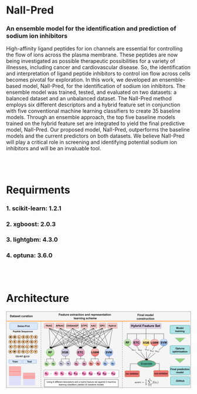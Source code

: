 # NaII-Pred
### An ensemble model for the identification and prediction of sodium ion inhibitors
High-affinity ligand peptides for ion channels are essential for controlling the flow of ions across the plasma membrane. These peptides are now being investigated as possible therapeutic possibilities for a variety of illnesses, including cancer and cardiovascular disease. So, the identification and interpretation of ligand peptide inhibitors to control ion flow across cells becomes pivotal for exploration. In this work, we developed an ensemble-based model, NaII-Pred, for the identification of sodium ion inhibitors. The ensemble model was trained, tested, and evaluated on two datasets: a balanced dataset and an unbalanced dataset. The NaII-Pred method employs six different descriptors and a hybrid feature set in conjunction with five conventional machine learning classifiers to create 35 baseline models. Through an ensemble approach, the top five baseline models trained on the hybrid feature set are integrated to yield the final predictive model, NaII-Pred. Our proposed model, NaII-Pred, outperforms the baseline models and the current predictors on both datasets. We believe NaII-Pred will play a critical role in screening and identifying potential sodium ion inhibitors and will be an invaluable tool.

<br>
<br>

# Requirments
### 1. scikit-learn:   1.2.1
### 2. xgboost:   2.0.3
### 3. lightgbm:   4.3.0
### 4. optuna:   3.6.0


<br>
<br>

# Architecture
<img src="Architecture.png" alt="Alt text" title="NaII-Pred Model Architecture">
